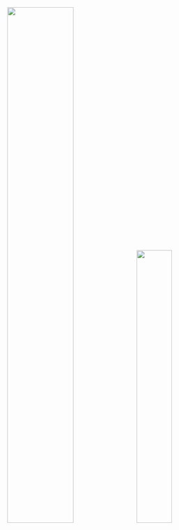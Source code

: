 <div class='container'>
<img style="height: auto; width: 55%;" class="img" src="https://github-readme-stats.vercel.app/api?username=blazepp&theme=dark&bg_color=000000&show_icons=true&icon_color=DD2727&hide_border=false&count_private=true&include_all_commits=true" />
&nbsp;
&nbsp;
<img style="height: auto; width: 40%;" class="img" src="https://github-readme-stats.vercel.app/api/top-langs/?username=blazepp&theme=dark&bg_color=000000&show_icons=true&hide_border=false&layout=compact" /></div>
</div>

